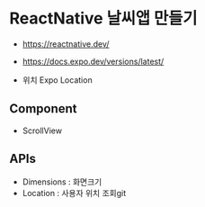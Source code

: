 # ReactNative 날씨앱 만들기 
- https://reactnative.dev/
- https://docs.expo.dev/versions/latest/

- 위치 Expo Location 
## Component
- ScrollView

## APIs
- Dimensions : 화면크기
- Location : 사용자 위치 조회git